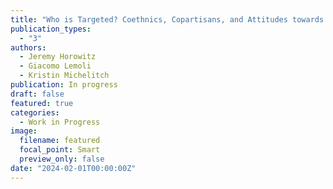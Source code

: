 ```yaml
---
title: "Who is Targeted? Coethnics, Copartisans, and Attitudes towards Legal Punishment of Clientelism"
publication_types:
  - "3"
authors:
  - Jeremy Horowitz
  - Giacomo Lemoli
  - Kristin Michelitch
publication: In progress
draft: false
featured: true
categories:
  - Work in Progress
image:
  filename: featured
  focal_point: Smart
  preview_only: false
date: "2024-02-01T00:00:00Z"
---
```

